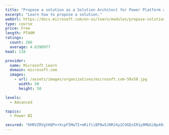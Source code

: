 ```yaml
---
title: "Propose a solution as a Solution Architect for Power Platform and Dynamics 365"
excerpt: "Learn how to propose a solution."
webUrl: https://docs.microsoft.com/en-us/learn/modules/propose-solution/
type: course
price: Free
length: PT40M
ratings:
  count: 266
  average: 4.6390977
heat: 110

provider:
  name: Microsoft Learn
  domain: microsoft.com
  images:
    - url: /assets/images/organizations/microsoft.com-50x50.jpg
      width: 50
      height: 50

levels:
  - Advanced

topics:
  - Power BI

secured: "KHRVZRVgtHQPn+XcpF5MwTI+mRifiiBP8wSJ0MJ4y2COGEnIR1y0MbGiBp48x5H0oV8vaZpkrdkKUl1hb0wVTPJrDgtHZYQcg6VYGQb8Q7PyTTNqQh9VsiAOqqlr0nJqwVtqnArxH57vuay+5b19zKc+77QtNMYG3IoF75eH613nmQJEiMehc+ZiXn1tC4UtrUqj6FG/2D6gLUyAshWhz7Jxr/omlUCFJ0y/61kGHpg9+pya4JDNmCJkWpkD20ZEpsfrUZfZ1Do26LBgmNhFdvckAVER5W+95iJtu6/l+7nSypnDQ1wdDm1RED3Lsm6u56HMfQKpAJnbeVmuOTzmSHEr6beDwbM+jzHuWrrv1W8cfhnzh0MsoSFzbq3p3RduGZTvVtBIimcjc1bwE8O9zQ==;25j0KlMGuf5e6LS4BOFq5A=="
---
```



